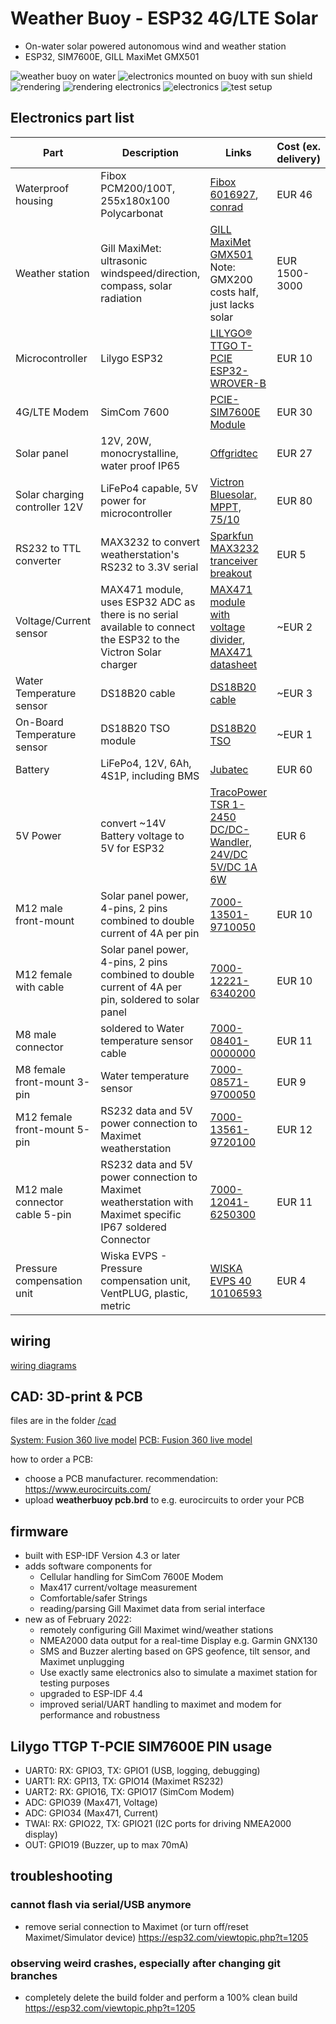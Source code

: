 # Weather Buoy - ESP32 4G/LTE Solar
* On-water solar powered autonomous wind and weather station
* ESP32, SIM7600E, GILL MaxiMet GMX501

<img src="weatherbuoy_onwater.jpg" alt="weather buoy on water">
<img src="electronics_on_buoy.jpg" alt="electronics mounted on buoy with sun shield">

<br>

<img src="rendering_mounted.png" alt="rendering">
<img src="rendering_electronics.png" alt="rendering electronics">
<img src="electronics.jpg" alt="electronics">
<img src="testsetup.jpg" alt="test setup"> 


## Electronics part list

| Part | Description | Links | Cost (ex. delivery) |
|-|-|-|-|
| Waterproof housing | Fibox PCM200/100T, 255x180x100 Polycarbonat | [Fibox 6016927](https://www.fibox.de//catalog/64/product/183/6016927_GER1.html), [conrad](https://www.conrad.at/de/p/fibox-pcm-200-100-t-6016927-universal-gehaeuse-255-x-180-x-100-polycarbonat-lichtgrau-ral-7035-1-st-521203.html) | EUR 46 |
| Weather station | Gill MaxiMet: ultrasonic windspeed/direction, compass, solar radiation | [GILL MaxiMet GMX501](http://gillinstruments.com/data/datasheets/1957-009%20Maximet-gmx501%20Iss%207.pdf) Note: GMX200 costs half, just lacks solar| EUR 1500-3000 |
| Microcontroller |  Lilygo ESP32 | [LILYGO® TTGO T-PCIE ESP32-WROVER-B](http://www.lilygo.cn/prod_view.aspx?TypeId=50044&Id=1313&FId=t3:50044:3) | EUR 10 |
| 4G/LTE Modem  | SimCom 7600 | [PCIE-SIM7600E Module](http://www.lilygo.cn/prod_view.aspx?TypeId=50044&Id=1313&FId=t3:50044:3)  |  EUR 30 |
| Solar panel | 12V, 20W, monocrystalline, water proof IP65 | [Offgridtec](https://www.offgridtec.com/en/offgridtec-20w-mono-solarpanel-12v.html)| EUR 27 |
| Solar charging controller 12V | LiFePo4 capable, 5V power for microcontroller | [Victron Bluesolar, MPPT, 75/10](https://www.victronenergy.com/solar-charge-controllers/mppt7510) | EUR 80 |
| RS232 to TTL converter | MAX3232 to convert weatherstation's RS232 to 3.3V serial | [Sparkfun MAX3232 tranceiver breakout](https://www.sparkfun.com/products/11189) | EUR 5 |
| Voltage/Current sensor | MAX471 module, uses ESP32 ADC as there is no serial available to connect the ESP32 to the Victron Solar charger  | [MAX471 module with voltage divider](https://www.aliexpress.com/w/wholesale-max471-module.html), [MAX471 datasheet](https://www.maximintegrated.com/en/products/analog/amplifiers/MAX471.html) | ~EUR 2 |
| Water Temperature sensor | DS18B20 cable | [DS18B20 cable](https://www.az-delivery.de/en/products/2er-set-ds18b20-mit-3m-kabel?variant=19385240518752) | ~EUR 3 |
| On-Board Temperature sensor | DS18B20 TSO module | [DS18B20 TSO](https://www.az-delivery.de/en/products/5ersetds18b20?_pos=2&_sid=9a9ed3862&_ss=r) | ~EUR 1
| Battery | LiFePo4, 12V, 6Ah, 4S1P, including BMS | [Jubatec](https://www.jubatec.net/lifepo4-akku-12v-6ah-mit-bms-batterie-management-system_4652) | EUR 60 |
| 5V Power | convert ~14V Battery voltage to 5V for ESP32 |  [TracoPower TSR 1-2450 DC/DC-Wandler, 24V/DC 5V/DC 1A 6W](https://www.tracopower.com/int/model/tsr-1-2450) | EUR 6 |
| M12 male front-mount | Solar panel power, 4-pins, 2 pins combined to double current of 4A per pin | [7000-13501-9710050](https://shop.murrelektronik.de/en/Connection-Technology/Flange-Connectors/Signal/M12-male-receptacle-A-cod-front-mount-7000-13501-9710050.html?listtype=search&searchparam=7000-13501-9710050) | EUR 10 |
| M12 female with cable | Solar panel power, 4-pins, 2 pins combined to double current of 4A per pin, soldered to solar panel | [7000-12221-6340200](https://shop.murrelektronik.de/en/Connection-Technology/With-open-ended-wires/Signal/M12-female-0-with-cable-7000-12221-6340200.html?listtype=search&searchparam=7000-12221-6340200&src=search&srchPage=1&perPage=10&pos=1) | EUR 10 |
| M8 male connector | soldered to Water temperature sensor cable | [7000-08401-0000000](https://shop.murrelektronik.de/en/Connection-Technology/Field-wireable/Signal/M8-MALE-0-FIELD-WIREABLE-SOLDER-PINS-7000-08401-0000000.html?listtype=search&searchparam=7000-08401-0000000&src=search&srchPage=1&perPage=10&pos=1) | EUR 11 |
| M8 female front-mount 3-pin | Water temperature sensor | [7000-08571-9700050](https://shop.murrelektronik.de/en/Connection-Technology/Flange-Connectors/Signal/M8-FEMALE-FLANGE-PLUG-A-CODED-FRONT-MOUNT-7000-08571-9700050.html?listtype=search&searchparam=7000-08571-9700050&src=search&srchPage=1&perPage=10&pos=1) | EUR 9 |
| M12 female front-mount 5-pin | RS232 data and 5V power connection to Maximet weatherstation | [7000-13561-9720100](https://shop.murrelektronik.de/en/Connection-Technology/Flange-Connectors/Signal/M12-female-receptacle-A-cod-front-mount-7000-13561-9720100.html?listtype=search&searchparam=7000-13561-9720100&src=search&srchPage=1&perPage=10&pos=1)| EUR 12 |
| M12 male connector cable 5-pin | RS232 data and 5V power connection to Maximet weatherstation with Maximet specific IP67 soldered Connector | [7000-12041-6250300](https://shop.murrelektronik.de/en/Connection-Technology/With-open-ended-wires/Signal/M12-male-0-with-cable-7000-12041-6250300.html?listtype=search&searchparam=7000-12041-6250300&src=search&srchPage=1&perPage=10&pos=1) | EUR 11 |
| Pressure compensation unit | Wiska EVPS - Pressure compensation unit, VentPLUG, plastic, metric | [WISKA EVPS 40 10106593](https://www.wiska.com/de/143/pde/10102369/evps-12.html) | EUR 4 |


## wiring
[wiring diagrams](wiring/readme.md)

## CAD: 3D-print & PCB

files are in the folder [/cad](cad)

[System: Fusion 360 live model](https://a360.co/3yyAmHY)
[PCB: Fusion 360 live model](https://a360.co/3zrHFRN)

how to order a PCB:
* choose a PCB manufacturer. recommendation: https://www.eurocircuits.com/ 
* upload __weatherbuoy pcb.brd__ to e.g. eurocircuits to order your PCB

## firmware
* built with ESP-IDF Version 4.3 or later
* adds software components for
  * Cellular handling for SimCom 7600E Modem
  * Max417 current/voltage measurement
  * Comfortable/safer Strings
  * reading/parsing Gill Maximet data from serial interface
* new as of February 2022:
  * remotely configuring Gill Maximet wind/weather stations
  * NMEA2000 data output for a real-time Display e.g. Garmin GNX130
  * SMS and Buzzer alerting based on GPS geofence, tilt sensor, and Maximet unplugging
  * Use exactly same electronics also to simulate a maximet station for testing purposes
  * upgraded to ESP-IDF 4.4
  * improved serial/UART handling to maximet and modem for performance and robustness

## Lilygo TTGP T-PCIE SIM7600E PIN usage
* UART0: RX: GPIO3, TX: GPIO1 (USB, logging, debugging)
* UART1: RX: GPI13, TX: GPIO14 (Maximet RS232)
* UART2: RX: GPIO16, TX: GPIO17 (SimCom Modem)
* ADC: GPIO39 (Max471, Voltage)
* ADC: GPIO34 (Max471, Current)
* TWAI: RX: GPIO22, TX: GPIO21 (I2C ports for driving NMEA2000 display)
* OUT: GPIO19 (Buzzer, up to max 70mA)


## troubleshooting

### cannot flash via serial/USB anymore
* remove serial connection to Maximet (or turn off/reset Maximet/Simulator device)
  https://esp32.com/viewtopic.php?t=1205

### observing weird crashes, especially after changing git branches
* completely delete the build folder and perform a 100% clean build
 https://esp32.com/viewtopic.php?t=1205

